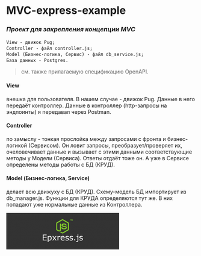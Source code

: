# MVC-express-example
### _Проект для закрепления концепции MVC_
    View - движок Pug;
    Controller - файл controller.js;
    Model (Бизнес-логика, Сервис) - файл db_service.js;
    База данных - Postgres.

>см. также прилагаемую спецификацию OpenAPI.

#### View
внешка для пользователя. В нашем случае - движок Pug. Данные в него передаёт контроллер. Данные в контроллер (http-запросы на эндпоинты) я передавал через Postman.

#### Controller
по замыслу - тонкая прослойка между запросами с фронта и бизнес-логикой (Сервисом). Он ловит запросы, преобразует/проверяет их, очеловечивает данные и вызывает с этими данными соответствующие методы у Модели (Сервиса). Ответы отдаёт тоже он. А уже в Сервисе определены методы работы с БД (КРУД).

#### Model (Бизнес-логика, Service)
делает всю движуху с БД (КРУД). Схему-модель БД импортирует из db_manager.js. Функции для КРУДА  определяются тут же. В них попадают уже нормальные данные из Контроллера.

[![N|Solid](pic/express-js-tutorial-300x97.png)](https://expressjs.com/ru/)

